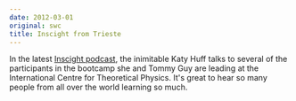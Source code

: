 ```yaml
---
date: 2012-03-01
original: swc
title: Inscight from Trieste
---
```

<p>In the latest <a href="http://inscight.org/2012/02/29/episode-25-advanced-school-for-scientific-software-development/">Inscight podcast</a>, the inimitable Katy Huff talks to several of the participants in the bootcamp she and Tommy Guy are leading at the International Centre for Theoretical Physics. It's great to hear so many people from all over the world learning so much.</p>

